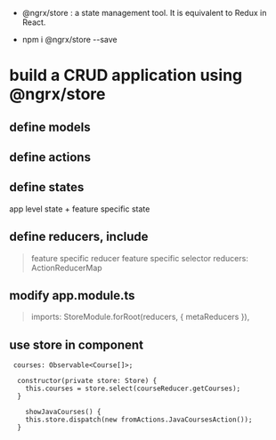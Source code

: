 - @ngrx/store : a state management tool. It is equivalent to Redux in React.

- npm i @ngrx/store --save

# build a CRUD application using @ngrx/store

## define models

## define actions

## define states

app level state + feature specific state

## define reducers, include

> feature specific reducer
> feature specific selector
> reducers: ActionReducerMap

## modify app.module.ts

> imports: StoreModule.forRoot(reducers, { metaReducers }),

## use store in component

```
 courses: Observable<Course[]>;

  constructor(private store: Store) {
    this.courses = store.select(courseReducer.getCourses);
  }

    showJavaCourses() {
    this.store.dispatch(new fromActions.JavaCoursesAction());
  }
```
